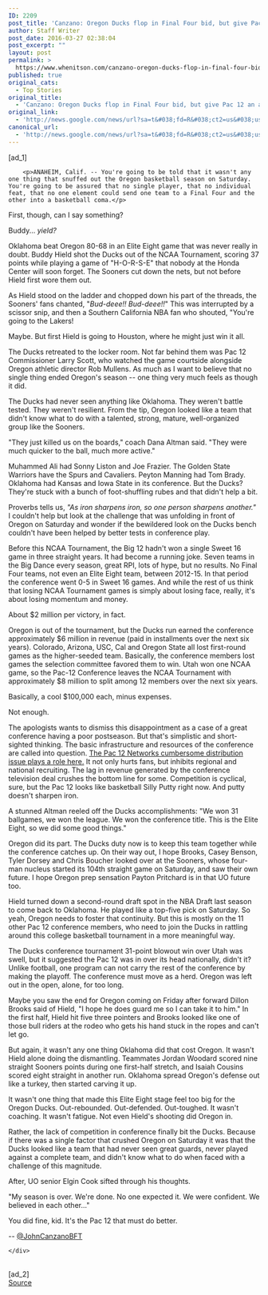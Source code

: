 ```yaml
---
ID: 2209
post_title: 'Canzano: Oregon Ducks flop in Final Four bid, but give Pac 12 an assist &#8211; OregonLive.com'
author: Staff Writer
post_date: 2016-03-27 02:38:04
post_excerpt: ""
layout: post
permalink: >
  https://www.whenitson.com/canzano-oregon-ducks-flop-in-final-four-bid-but-give-pac-12-an-assist-oregonlive-com/
published: true
original_cats:
  - Top Stories
original_title:
  - 'Canzano: Oregon Ducks flop in Final Four bid, but give Pac 12 an assist - OregonLive.com'
original_link:
  - 'http://news.google.com/news/url?sa=t&#038;fd=R&#038;ct2=us&#038;usg=AFQjCNH1OonqUsYwGIsqiwOlLWJFbM22jQ&#038;clid=c3a7d30bb8a4878e06b80cf16b898331&#038;cid=52779067945963&#038;ei=jEf3VsCIEoSrhQHGs5-oBA&#038;url=http://www.oregonlive.com/sports/oregonian/john_canzano/index.ssf/2016/03/post_23.html'
canonical_url:
  - 'http://news.google.com/news/url?sa=t&#038;fd=R&#038;ct2=us&#038;usg=AFQjCNH1OonqUsYwGIsqiwOlLWJFbM22jQ&#038;clid=c3a7d30bb8a4878e06b80cf16b898331&#038;cid=52779067945963&#038;ei=jEf3VsCIEoSrhQHGs5-oBA&#038;url=http://www.oregonlive.com/sports/oregonian/john_canzano/index.ssf/2016/03/post_23.html'
---
```

 [ad_1]
<br><div readability="192.52825290165">

		
		

		<p>ANAHEIM, Calif. -- You're going to be told that it wasn't any one thing that snuffed out the Oregon basketball season on Saturday. You're going to be assured that no single player, that no individual feat, that no one element could send one team to a Final Four and the other into a basketball coma.</p>
<p>First, though, can I say something?</p>
<p>Buddy... <em>yield?</em></p>
<p>Oklahoma beat Oregon 80-68 in an Elite Eight game that was never really in doubt. Buddy Hield shot the Ducks out of the NCAA Tournament, scoring 37 points while playing a game of "H-O-R-S-E" that nobody at the Honda Center will soon forget. The Sooners cut down the nets, but not before Hield first wore them out.</p>
<p>As Hield stood on the ladder and chopped down his part of the threads, the Sooners' fans chanted, "<em>Bud-deee!! Bud-deee!!</em>" This was interrupted by a scissor snip, and then a Southern California NBA fan who shouted, "You're going to the Lakers!</p>
<p>Maybe. But first Hield is going to Houston, where he might just win it all.</p>
<p>The Ducks retreated to the locker room. Not far behind them was Pac 12 Commissioner Larry Scott, who watched the game courtside alongside Oregon athletic director Rob Mullens. As much as I want to believe that no single thing ended Oregon's season -- one thing very much feels as though it did.</p>
<p>The Ducks had never seen anything like Oklahoma. They weren't battle tested. They weren't resilient. From the tip, Oregon looked like a team that didn't know what to do with a talented, strong, mature, well-organized group like the Sooners.</p>
<p>"They just killed us on the boards," coach Dana Altman said. "They were much quicker to the ball, much more active."</p>
<p>Muhammed Ali had Sonny Liston and Joe Frazier. The Golden State Warriors have the Spurs and Cavaliers. Peyton Manning had Tom Brady. Oklahoma had Kansas and Iowa State in its conference. But the Ducks? They're stuck with a bunch of foot-shuffling rubes and that didn't help a bit.</p>
<p>Proverbs tells us, <em>"As iron sharpens iron, so one person sharpens another."</em> I couldn't help but look at the challenge that was unfolding in front of Oregon on Saturday and wonder if the bewildered look on the Ducks bench couldn't have been helped by better tests in conference play.</p>
<p>Before this NCAA Tournament, the Big 12 hadn't won a single Sweet 16 game in three straight years. It had become a running joke. Seven teams in the Big Dance every season, great RPI, lots of hype, but no results. No Final Four teams, not even an Elite Eight team, between 2012-15. In that period the conference went 0-5 in Sweet 16 games. And while the rest of us think that losing NCAA Tournament games is simply about losing face, really, it's about losing momentum and money.</p>
<p>About $2 million per victory, in fact.</p>
<p>Oregon is out of the tournament, but the Ducks run earned the conference approximately $6 million in revenue (paid in installments over the next six years). Colorado, Arizona, USC, Cal and Oregon State all lost first-round games as the higher-seeded team. Basically, the conference members lost games the selection committee favored them to win. Utah won one NCAA game, so the Pac-12 Conference leaves the NCAA Tournament with approximately $8 million to split among 12 members over the next six years.</p>
<p>Basically, a cool $100,000 each, minus expenses.</p>
<p>Not enough.</p>
<p>The apologists wants to dismiss this disappointment as a case of a great conference having a poor postseason. But that's simplistic and short-sighted thinking. The basic infrastructure and resources of the conference are called into question. <a href="http://www.oregonlive.com/sports/oregonian/john_canzano/index.ssf/2016/03/canzano_pac-12_television_deal.html">The Pac 12 Networks cumbersome distribution issue plays a role here.</a> It not only hurts fans, but inhibits regional and national recruiting. The lag in revenue generated by the conference television deal crushes the bottom line for some. Competition is cyclical, sure, but the Pac 12 looks like basketball Silly Putty right now. And putty doesn't sharpen iron.</p>
A stunned Altman reeled off the Ducks accomplishments: "We won 31 ballgames, we won the league. We won the conference title. This is the Elite Eight, so we did some good things."
<p>Oregon did its part. The Ducks duty now is to keep this team together while the conference catches up. On their way out, I hope Brooks, Casey Benson, Tyler Dorsey and Chris Boucher looked over at the Sooners, whose four-man nucleus started its 104th straight game on Saturday, and saw their own future. I hope Oregon prep sensation Payton Pritchard is in that UO future too.</p>
<p>Hield turned down a second-round draft spot in the NBA Draft last season to come back to Oklahoma. He played like a top-five pick on Saturday. So yeah, Oregon needs to foster that continuity. But this is mostly on the 11 other Pac 12 conference members, who need to join the Ducks in rattling around this college basketball tournament in a more meaningful way.</p>
<p>The Ducks conference tournament 31-point blowout win over Utah was swell, but it suggested the Pac 12 was in over its head nationally, didn't it? Unlike football, one program can not carry the rest of the conference by making the playoff. The conference must move as a herd. Oregon was left out in the open, alone, for too long.</p>
<p>Maybe you saw the end for Oregon coming on Friday after forward Dillon Brooks said of Hield, "I hope he does guard me so I can take it to him." In the first half, Hield hit five three pointers and Brooks looked like one of those bull riders at the rodeo who gets his hand stuck in the ropes and can't let go.</p>
<p>But again, it wasn't any one thing Oklahoma did that cost Oregon. It wasn't Hield alone doing the dismantling. Teammates Jordan Woodard scored nine straight Sooners points during one first-half stretch, and Isaiah Cousins scored eight straight in another run. Oklahoma spread Oregon's defense out like a turkey, then started carving it up.</p>
<p>It wasn't one thing that made this Elite Eight stage feel too big for the Oregon Ducks. Out-rebounded. Out-defended. Out-toughed. It wasn't coaching. It wasn't fatigue. Not even Hield's shooting did Oregon in.</p>
<p>Rather, the lack of competition in conference finally bit the Ducks. Because if there was a single factor that crushed Oregon on Saturday it was that the Ducks looked like a team that had never seen great guards, never played against a complete team, and didn't know what to do when faced with a challenge of this magnitude.</p>
<p>After, UO senior Elgin Cook sifted through his thoughts.</p>
<p>"My season is over. We're done. No one expected it. We were confident. We believed in each other..."</p>
<p>You did fine, kid. It's the Pac 12 that must do better.</p>
<p>-- <a href="http://www.twitter.com/JohnCanzanoBFT">@JohnCanzanoBFT</a></p>
		
		

		
		

	</div>
<br>[ad_2]
<br><a href="http://news.google.com/news/url?sa=t&#038;fd=R&#038;ct2=us&#038;usg=AFQjCNH1OonqUsYwGIsqiwOlLWJFbM22jQ&#038;clid=c3a7d30bb8a4878e06b80cf16b898331&#038;cid=52779067945963&#038;ei=jEf3VsCIEoSrhQHGs5-oBA&#038;url=http://www.oregonlive.com/sports/oregonian/john_canzano/index.ssf/2016/03/post_23.html">Source </a>